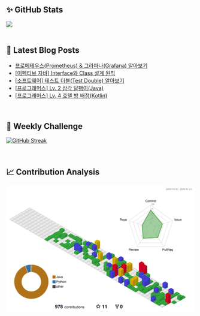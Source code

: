 ## ✨ GitHub Stats
<div>
	<img src="https://github-readme-stats.vercel.app/api?username=rowing0328&count_private=true"/>
</div>

<br/>

<!-- START_CUSTOM_SECTION -->
## 📕 Latest Blog Posts

- [프로메테우스(Prometheus) &amp; 그라파나(Grafana) 알아보기](https://dev-rowing.tistory.com/17)
- [[이펙티브 자바] Interface와 Class 설계 원칙](https://dev-rowing.tistory.com/16)
- [[소프트웨어] 테스트 더블(Test Double) 알아보기](https://dev-rowing.tistory.com/15)
- [[프로그래머스] Lv. 2 삼각 달팽이(Java)](https://dev-rowing.tistory.com/14)
- [[프로그래머스] Lv. 4 호텔 방 배정(Kotlin)](https://dev-rowing.tistory.com/13)

<!-- END_CUSTOM_SECTION -->

<br/>

## 🏃 Weekly Challenge
[![GitHub Streak](https://streak-stats.demolab.com?user=rowing0328&theme=dark&mode=weekly)](https://git.io/streak-stats)

<br/>

## 📈 Contribution Analysis
![gitblock version](profile-3d-contrib/profile-gitblock.svg)
